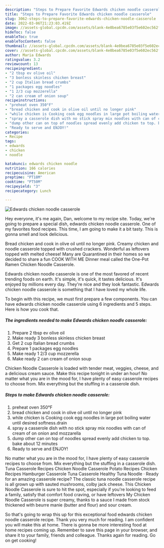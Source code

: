 ```yaml
---
description: "Steps to Prepare Favorite Edwards chicken noodle casserole"
title: "Steps to Prepare Favorite Edwards chicken noodle casserole"
slug: 3062-steps-to-prepare-favorite-edwards-chicken-noodle-casserole
date: 2022-03-06T21:23:03.419Z
image: //assets-global.cpcdn.com/assets/blank-4e0bea6785e03f5e602ec562f230caae08da540cada707380b4fe1bbebba43da.png
hideToc: false
enableToc: true
enableTocContent: false
thumbnail: //assets-global.cpcdn.com/assets/blank-4e0bea6785e03f5e602ec562f230caae08da540cada707380b4fe1bbebba43da.png
cover: //assets-global.cpcdn.com/assets/blank-4e0bea6785e03f5e602ec562f230caae08da540cada707380b4fe1bbebba43da.png
author: Maria Edwards
ratingvalue: 3.2
reviewcount: 13
recipeingredient:
- "2 tbsp ev olive oil"
- "3 bonless skinless chicken breast"
- "2 cup Italian bread crumbs"
- "1 packages egg noodles"
- "1 2/3 cup mozzerella"
- "2 can cream of onion soup"
recipeinstructions:
- "preheat oven 350°F"
- "bread chicken and cook in olive oil until no longer pink"
- "while chicken is Cooking cook egg noodles in large pot boiling water until desired softness.drain"
- "spray a casserole dish with no stick spray mix noodles with can of cream of on onion and mozzarella"
- "dump other can on top of noodles spread evenly add chicken to top. bake about 12 minutes"
- "Ready to serve and ENJOY!"
categories:
- Recipe
tags:
- edwards
- chicken
- noodle

katakunci: edwards chicken noodle 
nutrition: 166 calories
recipecuisine: American
preptime: "PT18M"
cooktime: "PT50M"
recipeyield: "3"
recipecategory: Lunch

---
```



![Edwards chicken noodle casserole](//assets-global.cpcdn.com/assets/blank-4e0bea6785e03f5e602ec562f230caae08da540cada707380b4fe1bbebba43da.png)

Hey everyone, it's me again, Dan, welcome to my recipe site. Today, we're going to prepare a special dish, edwards chicken noodle casserole. One of my favorites food recipes. This time, I am going to make it a bit tasty. This is gonna smell and look delicious.

Bread chicken and cook in olive oil until no longer pink. Creamy chicken and noodle casserole topped with crushed crackers. Wonderful as leftovers topped with melted cheese! Many are Quarantined in their homes so we decided to share a fun COOK WITH ME Dinner meal called the One-Pot Ramen Chicken Noodle Casserole.

Edwards chicken noodle casserole is one of the most favored of recent trending foods on earth. It's simple, it's quick, it tastes delicious. It's enjoyed by millions every day. They're nice and they look fantastic. Edwards chicken noodle casserole is something that I have loved my whole life.


To begin with this recipe, we must first prepare a few components. You can have edwards chicken noodle casserole using 6 ingredients and 5 steps. Here is how you cook that.

<!--inarticleads1-->

##### The ingredients needed to make Edwards chicken noodle casserole:

1. Prepare 2 tbsp ev olive oil
1. Make ready 3 bonless skinless chicken breast
1. Get 2 cup Italian bread crumbs
1. Prepare 1 packages egg noodles
1. Make ready 1 2/3 cup mozzerella
1. Make ready 2 can cream of onion soup


Chicken Noodle Casserole is loaded with tender meat, veggies, cheese, and a delicious cream sauce. Make this recipe tonight in under an hour! No matter what you are in the mood for, I have plenty of easy casserole recipes to choose from. Mix everything but the stuffing in a casserole dish. 

<!--inarticleads2-->

##### Steps to make Edwards chicken noodle casserole:

1. preheat oven 350°F
1. bread chicken and cook in olive oil until no longer pink
1. while chicken is Cooking cook egg noodles in large pot boiling water until desired softness.drain
1. spray a casserole dish with no stick spray mix noodles with can of cream of on onion and mozzarella
1. dump other can on top of noodles spread evenly add chicken to top. bake about 12 minutes
1. Ready to serve and ENJOY!

No matter what you are in the mood for, I have plenty of easy casserole recipes to choose from. Mix everything but the stuffing in a casserole dish. Tuna Casserole Recipes Chicken Noodle Casserole Potato Recipes Chicken Recipes Hamburger Casserole Tuna Casserole Healthy Tuna Noodle · Ready for an amazing casserole recipe? The classic tuna noodle casserole recipe is all grown up with sauted mushrooms, colby jack cheese. This Chicken Noodle Casserole is sure to hit the spot, especially if you&#39;re looking to feed a family, satisfy that comfort food craving, or have leftovers My Chicken Noodle Casserole is super creamy, thanks to a sauce I made from stock thickened with beurre manie (butter and flour) and sour cream. 

So that's going to wrap this up for this exceptional food edwards chicken noodle casserole recipe. Thank you very much for reading. I am confident you will make this at home. There is gonna be more interesting food at home recipes coming up. Remember to save this page in your browser, and share it to your family, friends and colleague. Thanks again for reading. Go on get cooking!

